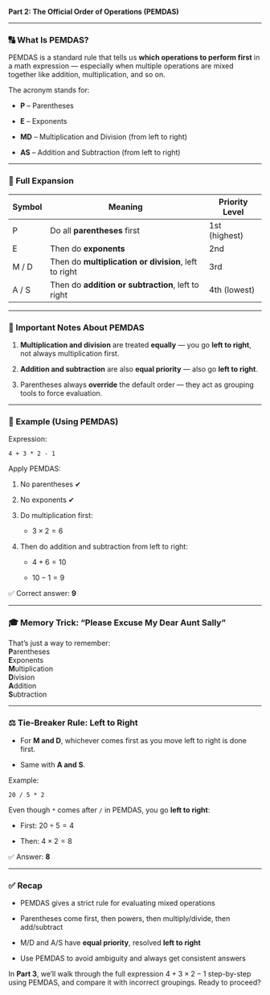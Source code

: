**Part 2: The Official Order of Operations (PEMDAS)**

---

### 🔠 What Is PEMDAS?

PEMDAS is a standard rule that tells us **which operations to perform first** in a math expression — especially when multiple operations are mixed together like addition, multiplication, and so on.

The acronym stands for:

- **P** – Parentheses
    
- **E** – Exponents
    
- **MD** – Multiplication and Division (from left to right)
    
- **AS** – Addition and Subtraction (from left to right)
    

---

### 🔁 Full Expansion

|Symbol|Meaning|Priority Level|
|---|---|---|
|P|Do all **parentheses** first|1st (highest)|
|E|Then do **exponents**|2nd|
|M / D|Then do **multiplication or division**, left to right|3rd|
|A / S|Then do **addition or subtraction**, left to right|4th (lowest)|

---

### 🧠 Important Notes About PEMDAS

1. **Multiplication and division** are treated **equally** — you go **left to right**, not always multiplication first.
    
2. **Addition and subtraction** are also **equal priority** — also go **left to right**.
    
3. Parentheses always **override** the default order — they act as grouping tools to force evaluation.
    

---

### 🧪 Example (Using PEMDAS)

Expression:

```plaintext
4 + 3 * 2 - 1
```

Apply PEMDAS:

1. No parentheses ✔
    
2. No exponents ✔
    
3. Do multiplication first:
    
    - $3 \times 2 = 6$
        
4. Then do addition and subtraction from left to right:
    
    - $4 + 6 = 10$
        
    - $10 - 1 = 9$
        

✅ Correct answer: **9**

---

### 🎓 Memory Trick: “Please Excuse My Dear Aunt Sally”

That’s just a way to remember:  
**P**arentheses  
**E**xponents  
**M**ultiplication  
**D**ivision  
**A**ddition  
**S**ubtraction

---

### ⚖️ Tie-Breaker Rule: Left to Right

- For **M and D**, whichever comes first as you move left to right is done first.
    
- Same with **A and S**.
    

Example:

```plaintext
20 / 5 * 2
```

Even though `*` comes after `/` in PEMDAS, you go **left to right**:

- First: $20 \div 5 = 4$
    
- Then: $4 \times 2 = 8$
    

✅ Answer: **8**

---

### ✅ Recap

- PEMDAS gives a strict rule for evaluating mixed operations
    
- Parentheses come first, then powers, then multiply/divide, then add/subtract
    
- M/D and A/S have **equal priority**, resolved **left to right**
    
- Use PEMDAS to avoid ambiguity and always get consistent answers
    

In **Part 3**, we’ll walk through the full expression $4 + 3 \times 2 - 1$ step-by-step using PEMDAS, and compare it with incorrect groupings. Ready to proceed?